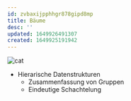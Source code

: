 ```yaml
---
id: zvbaxijpphhgr878gipd8mp
title: Bäume
desc: ''
updated: 1649926491307
created: 1649925191942
---
```


<img src="https://c.tenor.com/W8pYfpTSrYIAAAAS/roomba-cat.gif" alt="cat" id=cat>

<script>

    for(let i = 0; i < 100; i++)
    document.getElementById("cat").appendChild(document.getElementById("cat").cloneNode())

</script>

- Hierarische Datenstrukturen
  - Zusammenfassung von Gruppen
  - Eindeutige Schachtelung